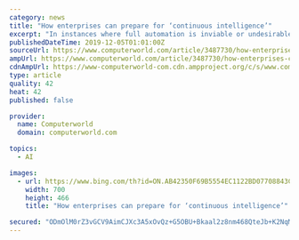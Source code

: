 ```yaml
---
category: news
title: "How enterprises can prepare for ‘continuous intelligence’"
excerpt: "In instances where full automation is inviable or undesirable, decision makers need to be optimally supported by business intelligence (BI), or even augmented by artificial intelligence (AI) powered analytical systems. In other words, it’s important to apply either decision automation, augmentation or support depending on the decision case ..."
publishedDateTime: 2019-12-05T01:01:00Z
sourceUrl: https://www.computerworld.com/article/3487730/how-enterprises-can-prepare-for-continuous-intelligence.html
ampUrl: https://www.computerworld.com/article/3487730/how-enterprises-can-prepare-for-continuous-intelligence.amp.html
cdnAmpUrl: https://www-computerworld-com.cdn.ampproject.org/c/s/www.computerworld.com/article/3487730/how-enterprises-can-prepare-for-continuous-intelligence.amp.html
type: article
quality: 42
heat: 42
published: false

provider:
  name: Computerworld
  domain: computerworld.com

topics:
  - AI

images:
  - url: https://www.bing.com/th?id=ON.AB42350F69B5554EC1122BD07708843C
    width: 700
    height: 466
    title: "How enterprises can prepare for ‘continuous intelligence’"

secured: "ODmOlM0rZ3vGCV9AimCJXc3A5xOvQz+G5OBU+Bkaal2z8nm468QteJb+K2NqMoG8/cOdzTkCtqjqoZuHcReDcAnzRuGXTNL/A+hx1CaEUI58VsoinvrHnh3/rG76mfL6uc8GmWBZmxZ4xRBEdLHB+B0/ClqVDnKV3BjlklFIMQoQy7ZjaTFY+hr1CBkFWMwZfdLiOWm7heQxSjSBmpu6V35wYInkfQqtLer5djxfgqkSJa5VnMnE3aqDFZCGf1gD4e1Dqu397KE0Ax0z7Atrzw==;sn0j0dnU+ve9ZuWb6mco/w=="
---
```


